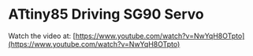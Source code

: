 # ATtiny85 Driving SG90 Servo

Watch the video at: [https://www.youtube.com/watch?v=NwYqH8OTpto](https://www.youtube.com/watch?v=NwYqH8OTpto)

